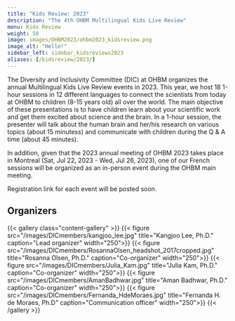 ```yaml
---
title: "Kids Review: 2023"
description: "The 4th OHBM Multilingual Kids Live Review"
menu: Kids Review
weight: 50
image: images/OHBM2023/ohbm2023_kidsreview.png
image_alt: "Hello!"
sidebar_left: sidebar_kidsreviews2023
aliases: [/kidsreview/2023/]
---
```


The Diversity and Inclusivity Committee (DIC) at OHBM organizes the annual Multilingual Kids Live Review events in 2023. This year, we host 18 1-hour sessions in 12 different languages to connect the scientists from today at OHBM to children (8-15 years old) all over the world. The main objective of these presentations is to have children learn about your scientific work and get them excited about science and the brain. In a 1-hour session, the presenter will talk about the human brain and her/his research on various topics (about 15 minutess) and communicate with children during the Q & A time (about 45 minutes).

In addition, given that the 2023 annual meeting of OHBM 2023 takes place in Montreal (Sat, Jul 22, 2023 - Wed, Jul 26, 2023), one of our French sessions will be organized as an in-person event during the OHBM main meeting.

Registration link for each event will be posted soon.



## Organizers

{{< gallery class="content-gallery" >}}
  {{< figure src="/images/DICmembers/kangjoo_lee.jpg" title="Kangjoo Lee, Ph.D." caption="Lead organizer" width="250">}}
  {{< figure src="/images/DICmembers/RosannaOlsen_headshot_2017cropped.jpg" title="Rosanna Olsen, Ph.D." caption="Co-organizer" width="250">}}
  {{< figure src="/images/DICmembers/Julia_Kam.jpg" title="Julia Kam, Ph.D." caption="Co-organizer" width="250">}}
  {{< figure src="/images/DICmembers/AmanBadhwar.jpg" title="Aman Badhwar, Ph.D." caption="Co-organizer" width="250">}}
  {{< figure src="/images/DICmembers/Fernanda_HdeMoraes.jpg" title="Fernanda H. de Moraes, Ph.D" caption="Communication officer" width="250">}}
{{< /gallery >}}
